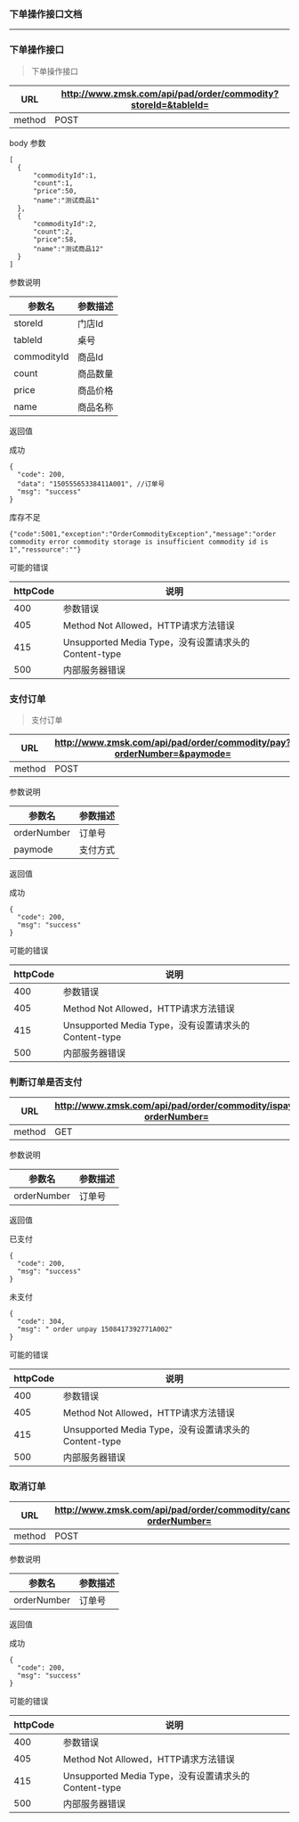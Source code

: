 ### 下单操作接口文档 ###
-----

### 下单操作接口

> 下单操作接口


|URL|http://www.zmsk.com/api/pad/order/commodity?storeId=&tableId=|
|---|---|
|method|POST|

body 参数

```
[
  {
      "commodityId":1,
      "count":1,
      "price":50,
      "name":"测试商品1"
  },
  {
      "commodityId":2,
      "count":2,
      "price":58,
      "name":"测试商品12"
  }
]
```

参数说明

|参数名|参数描述|
|---|--|
|storeId|门店Id|
|tableId|桌号|
|commodityId|商品Id|
|count|商品数量|
|price|商品价格|
|name|商品名称|

返回值

成功

```
{
  "code": 200,
  "data": "15055565338411A001", //订单号
  "msg": "success"
}
```

库存不足

```
{"code":5001,"exception":"OrderCommodityException","message":"order commodity error commodity storage is insufficient commodity id is 1","ressource":""}
```

可能的错误

|httpCode|说明|
|---|---|
|400|参数错误|
|405|Method Not Allowed，HTTP请求方法错误|
|415|Unsupported Media Type，没有设置请求头的Content-type|
|500|内部服务器错误|

### 支付订单

> 支付订单

|URL|http://www.zmsk.com/api/pad/order/commodity/pay?orderNumber=&paymode=|
|---|---|
|method|POST|

参数说明

|参数名|参数描述|
|---|--|
|orderNumber|订单号|
|paymode|支付方式|

返回值

成功

```
{
  "code": 200,
  "msg": "success"
}
```

可能的错误

|httpCode|说明|
|---|---|
|400|参数错误|
|405|Method Not Allowed，HTTP请求方法错误|
|415|Unsupported Media Type，没有设置请求头的Content-type|
|500|内部服务器错误|

### 判断订单是否支付

|URL|http://www.zmsk.com/api/pad/order/commodity/ispay?orderNumber=|
|---|---|
|method|GET|

参数说明

|参数名|参数描述|
|---|--|
|orderNumber|订单号|

返回值

已支付

```
{
  "code": 200,
  "msg": "success"
}
```

未支付

```
{
  "code": 304,
  "msg": " order unpay 1508417392771A002"
}
```



可能的错误

|httpCode|说明|
|---|---|
|400|参数错误|
|405|Method Not Allowed，HTTP请求方法错误|
|415|Unsupported Media Type，没有设置请求头的Content-type|
|500|内部服务器错误|


### 取消订单

|URL|http://www.zmsk.com/api/pad/order/commodity/cancel?orderNumber=|
|---|---|
|method|POST|

参数说明

|参数名|参数描述|
|---|--|
|orderNumber|订单号|

返回值

成功

```
{
  "code": 200,
  "msg": "success"
}
```

可能的错误

|httpCode|说明|
|---|---|
|400|参数错误|
|405|Method Not Allowed，HTTP请求方法错误|
|415|Unsupported Media Type，没有设置请求头的Content-type|
|500|内部服务器错误|




